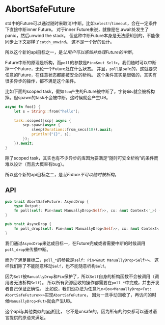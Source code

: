 # AbortSafeFuture

std中的Future可以通过随时来取消/中断。比如`select!`/`timeout`，会在一定条件下直接中断inner Future。
对于inner Future来说，就像是在.await处发生了panic，然后unwind the stack。
但这种中断Future本身是无法感知到的，不能像同步上下文那样子`catch_unwind`。
这不是一个好的设计。

所以这个新的api目标之一，是*让用户可以感知并处理Future的中断*。


Future中断的原理是析构，而`poll`的参数是`Pin<&mut Self>`，我们随时可以中断掉一个Future，无论一个Future处在什么状态。
并且，`poll`是safe的，这就要求任意的Future，在任意状态都能被安全的析构。
这个条件其实是很强的，其实有很多异步的操作，都不满足这个条件。

比如下面的scoped task，假如`foo`产生的Future被中断了，字符串`s`就会被析构掉。但spawn的task不会被中断，这时候就会产生UB。

```rust
async fn foo() {
    let s = String::from("hello");
    
    task::scoped(|scp| async {
        scp.spawn(async {
            sleep(Duration::from_secs(10)).await;
            println!("{}", s);
        });
    }).await;
}
```

除了scoped task，其实也有不少异步的库因为要满足“随时可安全析构”的条件而难以设计（而且大概率有bug）。

所以这个新的api目标之二，是*让Future不可以随时被析构*。

## API

```rust
pub trait AbortSafeFuture: AsyncDrop {
    type Output;
    fn poll(self: Pin<&mut ManuallyDrop<Self>>, cx: &mut Context<'_>) -> Poll<Self::Output>;
}

pub trait AsyncDrop {
    fn poll_drop(self: Pin<&mut ManuallyDrop<Self>>, cx: &mut Context<'_>) -> Poll<()>;
}
```

我们通过`AsyncDrop`来达成目标一，在Future完成或者需要中断的时候调用`poll_drop`来传播中断。

而为了满足目标二，`poll_*`的参数是`self: Pin<&mut ManuallyDrop<Self>>`。
这样我们除了不能随意移动`Self`，也不能随意析构`Self`。

因为`Self`被`ManuallyDrop`和`Pin`保护了，所以`Self`自身的析构函数不会被调用（调用者无法析构`Self`）。
所以所有资源回收的操作都需要在`poll_*`中完成，并由开发者自己保证正确性。
比如说，我们没办法为任意`Pin<Box<ManuallyDrop<Fut: AbortSafeFuture>>>`实现`AbortSafeFuture`，
因为一旦手动回收了，再访问的时候`ManuallyDrop<Fut>`就会产生UB。

这个api与其他类似的[api](https://docs.rs/completion-core/0.2.0/completion_core/trait.CompletionFuture.html)相比，
它不是unsafe的。因为所有的约束都可以通过语言提供的原语来满足。


